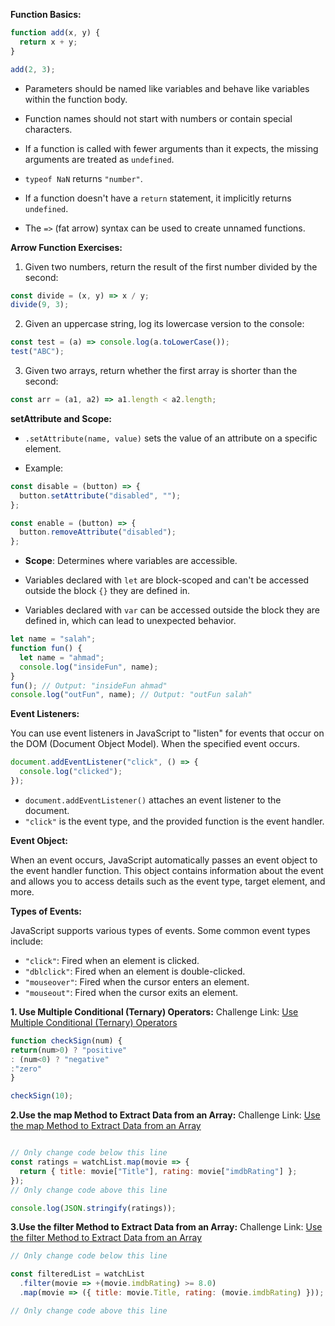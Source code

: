 
**Function Basics:**

```javascript
function add(x, y) {  
  return x + y;
}

add(2, 3); 
```

- Parameters should be named like variables and behave like variables within the function body.

- Function names should not start with numbers or contain special characters.

- If a function is called with fewer arguments than it expects, the missing arguments are treated as `undefined`.

- `typeof NaN` returns `"number"`.

- If a function doesn't have a `return` statement, it implicitly returns `undefined`.

- The `=>` (fat arrow) syntax can be used to create unnamed functions.

**Arrow Function Exercises:**

1. Given two numbers, return the result of the first number divided by the second:

```javascript
const divide = (x, y) => x / y;
divide(9, 3);
```

2. Given an uppercase string, log its lowercase version to the console:

```javascript
const test = (a) => console.log(a.toLowerCase());
test("ABC");
```

3. Given two arrays, return whether the first array is shorter than the second:

```javascript
const arr = (a1, a2) => a1.length < a2.length;
```

**setAttribute and Scope:**

- `.setAttribute(name, value)` sets the value of an attribute on a specific element.

- Example:
```javascript
const disable = (button) => {
  button.setAttribute("disabled", "");
};

const enable = (button) => {
  button.removeAttribute("disabled");
};
```

- **Scope**: Determines where variables are accessible.

- Variables declared with `let` are block-scoped and can't be accessed outside the block `{}` they are defined in.

- Variables declared with `var` can be accessed outside the block they are defined in, which can lead to unexpected behavior.

```javascript
let name = "salah";
function fun() {
  let name = "ahmad";
  console.log("insideFun", name);
}
fun(); // Output: "insideFun ahmad"
console.log("outFun", name); // Output: "outFun salah"
```

**Event Listeners:**

You can use event listeners in JavaScript to "listen" for events that occur on the DOM (Document Object Model). When the specified event occurs.

```javascript
document.addEventListener("click", () => {
  console.log("clicked");
});
```

- `document.addEventListener()` attaches an event listener to the document.
- `"click"` is the event type, and the provided function is the event handler.

**Event Object:**

When an event occurs, JavaScript automatically passes an event object to the event handler function. This object contains information about the event and allows you to access details such as the event type, target element, and more.

**Types of Events:**

JavaScript supports various types of events. Some common event types include:
- `"click"`: Fired when an element is clicked.
- `"dblclick"`: Fired when an element is double-clicked.
- `"mouseover"`: Fired when the cursor enters an element.
- `"mouseout"`: Fired when the cursor exits an element.



**1. Use Multiple Conditional (Ternary) Operators:**
Challenge Link: [Use Multiple Conditional (Ternary) Operators](https://www.freecodecamp.org/learn/javascript-algorithms-and-data-structures/basic-javascript/use-multiple-conditional-ternary-operators)
```javascript
function checkSign(num) {
return(num>0) ? "positive"
: (num<0) ? "negative"
:"zero"
}

checkSign(10);
```

**2.Use the map Method to Extract Data from an Array:**
Challenge Link: [Use the map Method to Extract Data from an Array](https://www.freecodecamp.org/learn/javascript-algorithms-and-data-structures/functional-programming/use-the-map-method-to-extract-data-from-an-array)

```javascript

// Only change code below this line
const ratings = watchList.map(movie => {
  return { title: movie["Title"], rating: movie["imdbRating"] };
});
// Only change code above this line

console.log(JSON.stringify(ratings));
```

**3.Use the filter Method to Extract Data from an Array:**
Challenge Link: [Use the filter Method to Extract Data from an Array](https://www.freecodecamp.org/learn/javascript-algorithms-and-data-structures/functional-programming/use-the-filter-method-to-extract-data-from-an-array)

```javascript
// Only change code below this line

const filteredList = watchList
  .filter(movie => +(movie.imdbRating) >= 8.0)
  .map(movie => ({ title: movie.Title, rating: (movie.imdbRating) }));

// Only change code above this line
```


